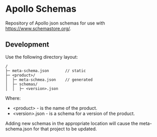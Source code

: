 # Apollo Schemas

Repository of Apollo json schemas for use with https://www.schemastore.org/.

## Development

Use the following directory layout:

```
/
├─ meta-schema.json       // static
├─ <product>/             
│  ├─ meta-schmea.json    // generated
│  ├─ schemas/            
│  │  ├─ <version>.json
```

Where:
* &lt;product&gt; - is the name of the product.
* &lt;version&gt;.json - is a schema for a version of the product.

Adding new schemas in the appropriate location will cause the meta-schema.json for that project to be updated.

